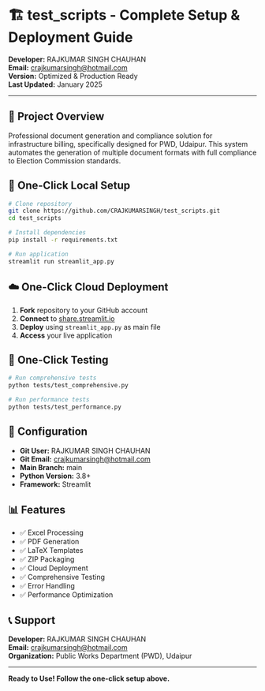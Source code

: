 # 🏗️ test_scripts - Complete Setup & Deployment Guide

**Developer:** RAJKUMAR SINGH CHAUHAN  
**Email:** crajkumarsingh@hotmail.com  
**Version:** Optimized & Production Ready  
**Last Updated:** January 2025

---

## 🎯 Project Overview

Professional document generation and compliance solution for infrastructure billing, specifically designed for PWD, Udaipur. This system automates the generation of multiple document formats with full compliance to Election Commission standards.

## 🚀 One-Click Local Setup

```bash
# Clone repository
git clone https://github.com/CRAJKUMARSINGH/test_scripts.git
cd test_scripts

# Install dependencies
pip install -r requirements.txt

# Run application
streamlit run streamlit_app.py
```

## ☁️ One-Click Cloud Deployment

1. **Fork** repository to your GitHub account
2. **Connect** to [share.streamlit.io](https://share.streamlit.io)
3. **Deploy** using `streamlit_app.py` as main file
4. **Access** your live application

## 🧪 One-Click Testing

```bash
# Run comprehensive tests
python tests/test_comprehensive.py

# Run performance tests  
python tests/test_performance.py
```

## 🔧 Configuration

- **Git User:** RAJKUMAR SINGH CHAUHAN
- **Git Email:** crajkumarsingh@hotmail.com
- **Main Branch:** main
- **Python Version:** 3.8+
- **Framework:** Streamlit

## 📊 Features

- ✅ Excel Processing
- ✅ PDF Generation
- ✅ LaTeX Templates
- ✅ ZIP Packaging
- ✅ Cloud Deployment
- ✅ Comprehensive Testing
- ✅ Error Handling
- ✅ Performance Optimization

## 📞 Support

**Developer:** RAJKUMAR SINGH CHAUHAN  
**Email:** crajkumarsingh@hotmail.com  
**Organization:** Public Works Department (PWD), Udaipur

---

**Ready to Use! Follow the one-click setup above.**
